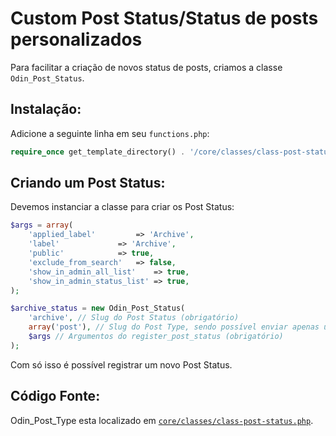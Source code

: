 # Custom Post Status/Status de posts personalizados

Para facilitar a criação de novos status de posts, criamos a classe `Odin_Post_Status`.

## Instalação:

Adicione a seguinte linha em seu `functions.php`:

```php
require_once get_template_directory() . '/core/classes/class-post-status.php';
```

## Criando um Post Status:

Devemos instanciar a classe para criar os Post Status:

```php
$args = array(
    'applied_label' 		=> 'Archive',
    'label' 			=> 'Archive',
    'public' 			=> true,
    'exclude_from_search'	=> false,
    'show_in_admin_all_list' 	=> true,
    'show_in_admin_status_list' => true,
);

$archive_status = new Odin_Post_Status(
	'archive', // Slug do Post Status (obrigatório)
	array('post'), // Slug do Post Type, sendo possível enviar apenas um valor ou um array com vários (obrigatório)
	$args // Argumentos do register_post_status (obrigatório)
);
```

Com só isso é possível registrar um novo Post Status.

## Código Fonte:

Odin_Post_Type esta localizado em [`core/classes/class-post-status.php`](https://github.com/wpbrasil/odin/blob/master/core/classes/class-post-status.php).
